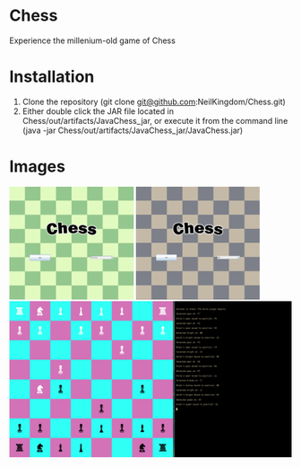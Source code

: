 # Chess

Experience the millenium-old game of Chess 

# Installation

1. Clone the repository (git clone git@github.com:NeilKingdom/Chess.git)
2. Either double click the JAR file located in Chess/out/artifacts/JavaChess_jar, or execute
it from the command line (java -jar Chess/out/artifacts/JavaChess_jar/JavaChess.jar)

# Images

<img src="./img/start_menu_1.png" width="44%" alt="Splash Screen (Green)"/>
<img src="./img/start_menu_2.png" width="44%" alt="Splash Screen (Drab)"/>
<img src="./img/gameplay.png" alt="Gameplay"/>
